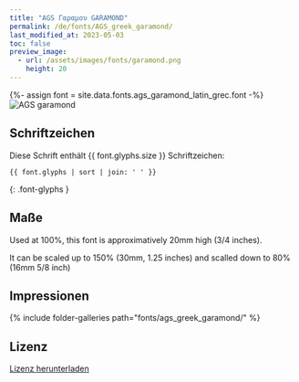 ```yaml
---
title: "AGS Γαραμου GARAMOND"
permalink: /de/fonts/AGS_greek_garamond/
last_modified_at: 2023-05-03
toc: false
preview_image:
  - url: /assets/images/fonts/garamond.png
    height: 20
---
```

{%- assign font = site.data.fonts.ags_garamond_latin_grec.font -%}
![AGS garamond](/assets/images/fonts/garamond.png)


## Schriftzeichen

Diese Schrift enthält  {{ font.glyphs.size }} Schriftzeichen:

```
{{ font.glyphs | sort | join: ' ' }}
```
{: .font-glyphs }


## Maße

Used at 100%, this font is approximatively 20mm high (3/4 inches). 

It can be scaled up to 150%  (30mm, 1.25 inches) and scalled down to 80% (16mm  5/8 inch)



## Impressionen

{% include folder-galleries path="fonts/ags_greek_garamond/" %}


## Lizenz

[Lizenz herunterladen](https://github.com/inkstitch/inkstitch/tree/main/fonts/ags_greek_garamond/LICENSE)
